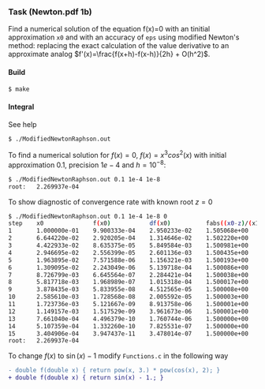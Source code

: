 ### Task (Newton.pdf 1b)

Find a numerical solution of the equation f(x)=0 with an tinitial approximation `x0` and with an accuracy of `eps` using modified Newton's method: replacing the exact calculation of the value derivative to an approximate analog $f'(x)=\frac{f(x+h)-f(x-h)}{2h} + O(h^2)$.

#### Build
```bash
$ make
```

#### Integral
See help
```bash
$ ./ModifiedNewtonRaphson.out
```
To find a numerical solution for $f(x)=0$, $f(x)=x^3 cos^2(x)$ with initial approximation $0.1$, precision $1e-4$ and $h=10^{-8}$:
```bash
$ ./ModifiedNewtonRaphson.out 0.1 1e-4 1e-8
root:   2.269937e-04
```
To show diagnostic of convergence rate with known root $z = 0$
```bash
$ ./ModifiedNewtonRaphson.out 0.1 1e-4 1e-8 0
step    x0              f(x0)           df(x0)          fabs((x0-z)/(x1-z))
1       1.000000e-01    9.900333e-04    2.950233e-02    1.505068e+00
2       6.644220e-02    2.920205e-04    1.314646e-02    1.502220e+00
3       4.422933e-02    8.635375e-05    5.849584e-03    1.500981e+00
4       2.946695e-02    2.556399e-05    2.601136e-03    1.500435e+00
5       1.963895e-02    7.571588e-06    1.156321e-03    1.500193e+00
6       1.309095e-02    2.243049e-06    5.139718e-04    1.500086e+00
7       8.726799e-03    6.645564e-07    2.284421e-04    1.500038e+00
8       5.817718e-03    1.968989e-07    1.015318e-04    1.500017e+00
9       3.878435e-03    5.833955e-08    4.512565e-05    1.500008e+00
10      2.585610e-03    1.728568e-08    2.005592e-05    1.500003e+00
11      1.723736e-03    5.121667e-09    8.913758e-06    1.500001e+00
12      1.149157e-03    1.517529e-09    3.961673e-06    1.500001e+00
13      7.661040e-04    4.496379e-10    1.760744e-06    1.500000e+00
14      5.107359e-04    1.332260e-10    7.825531e-07    1.500000e+00
15      3.404906e-04    3.947437e-11    3.478014e-07    1.500000e+00
root:   2.269937e-04
```
To change $f(x)$ to $\sin(x) - 1$ modify `Functions.c` in the following way
  ```diff
  - double f(double x) { return pow(x, 3.) * pow(cos(x), 2); }
  + double f(double x) { return sin(x) - 1.; }
  ```

